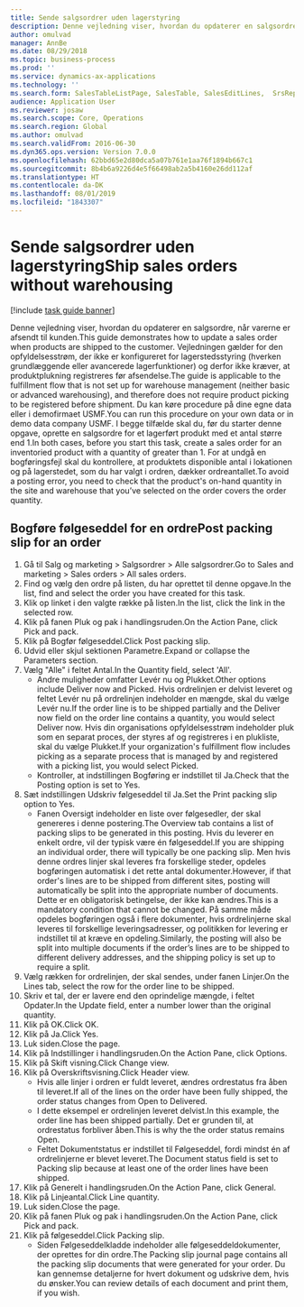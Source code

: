 ```yaml
---
title: Sende salgsordrer uden lagerstyring
description: Denne vejledning viser, hvordan du opdaterer en salgsordre, når varerne er afsendt til kunden.
author: omulvad
manager: AnnBe
ms.date: 08/29/2018
ms.topic: business-process
ms.prod: ''
ms.service: dynamics-ax-applications
ms.technology: ''
ms.search.form: SalesTableListPage, SalesTable, SalesEditLines,  SrsReportViewerForm, SalesTableLineQuantity, CustPackingSlipJournal
audience: Application User
ms.reviewer: josaw
ms.search.scope: Core, Operations
ms.search.region: Global
ms.author: omulvad
ms.search.validFrom: 2016-06-30
ms.dyn365.ops.version: Version 7.0.0
ms.openlocfilehash: 62bbd65e2d80dca5a07b761e1aa76f1894b667c1
ms.sourcegitcommit: 8b4b6a9226d4e5f66498ab2a5b4160e26dd112af
ms.translationtype: HT
ms.contentlocale: da-DK
ms.lasthandoff: 08/01/2019
ms.locfileid: "1843307"
---
```

# <a name="ship-sales-orders-without-warehousing"></a><span data-ttu-id="05a56-103">Sende salgsordrer uden lagerstyring</span><span class="sxs-lookup"><span data-stu-id="05a56-103">Ship sales orders without warehousing</span></span>

[!include [task guide banner](../../includes/task-guide-banner.md)]

<span data-ttu-id="05a56-104">Denne vejledning viser, hvordan du opdaterer en salgsordre, når varerne er afsendt til kunden.</span><span class="sxs-lookup"><span data-stu-id="05a56-104">This guide demonstrates how to update a sales order when products are shipped to the customer.</span></span> <span data-ttu-id="05a56-105">Vejledningen gælder for den opfyldelsesstrøm, der ikke er konfigureret for lagerstedsstyring (hverken grundlæggende eller avancerede lagerfunktioner) og derfor ikke kræver, at produktplukning registreres før afsendelse.</span><span class="sxs-lookup"><span data-stu-id="05a56-105">The guide is applicable to the fulfillment flow that is not set up for warehouse management (neither basic or advanced warehousing), and therefore does not require product picking to be registered before shipment.</span></span> <span data-ttu-id="05a56-106">Du kan køre procedure på dine egne data eller i demofirmaet USMF.</span><span class="sxs-lookup"><span data-stu-id="05a56-106">You can run this procedure on your own data or in demo data company USMF.</span></span> <span data-ttu-id="05a56-107">I begge tilfælde skal du, før du starter denne opgave, oprette en salgsordre for et lagerført produkt med et antal større end 1.</span><span class="sxs-lookup"><span data-stu-id="05a56-107">In both cases, before you start this task, create a sales order for an inventoried product with a quantity of greater than 1.</span></span> <span data-ttu-id="05a56-108">For at undgå en bogføringsfejl skal du kontrollere, at produktets disponible antal i lokationen og på lagerstedet, som du har valgt i ordren, dækker ordreantallet.</span><span class="sxs-lookup"><span data-stu-id="05a56-108">To avoid a posting error, you need to check that the product's on-hand quantity in the site and warehouse that you’ve selected on the order covers the order quantity.</span></span>


## <a name="post-packing-slip-for-an-order"></a><span data-ttu-id="05a56-109">Bogføre følgeseddel for en ordre</span><span class="sxs-lookup"><span data-stu-id="05a56-109">Post packing slip for an order</span></span>
1. <span data-ttu-id="05a56-110">Gå til Salg og marketing > Salgsordrer > Alle salgsordrer.</span><span class="sxs-lookup"><span data-stu-id="05a56-110">Go to Sales and marketing > Sales orders > All sales orders.</span></span>
2. <span data-ttu-id="05a56-111">Find og vælg den ordre på listen, du har oprettet til denne opgave.</span><span class="sxs-lookup"><span data-stu-id="05a56-111">In the list, find and select the order you have created for this task.</span></span>
3. <span data-ttu-id="05a56-112">Klik op linket i den valgte række på listen.</span><span class="sxs-lookup"><span data-stu-id="05a56-112">In the list, click the link in the selected row.</span></span>
4. <span data-ttu-id="05a56-113">Klik på fanen Pluk og pak i handlingsruden.</span><span class="sxs-lookup"><span data-stu-id="05a56-113">On the Action Pane, click Pick and pack.</span></span>
5. <span data-ttu-id="05a56-114">Klik på Bogfør følgeseddel.</span><span class="sxs-lookup"><span data-stu-id="05a56-114">Click Post packing slip.</span></span>
6. <span data-ttu-id="05a56-115">Udvid eller skjul sektionen Parametre.</span><span class="sxs-lookup"><span data-stu-id="05a56-115">Expand or collapse the Parameters section.</span></span>
7. <span data-ttu-id="05a56-116">Vælg "Alle" i feltet Antal.</span><span class="sxs-lookup"><span data-stu-id="05a56-116">In the Quantity field, select 'All'.</span></span>
    * <span data-ttu-id="05a56-117">Andre muligheder omfatter Levér nu og Plukket.</span><span class="sxs-lookup"><span data-stu-id="05a56-117">Other options include Deliver now and Picked.</span></span> <span data-ttu-id="05a56-118">Hvis ordrelinjen er delvist leveret og feltet Levér nu på ordrelinjen indeholder en mængde, skal du vælge Levér nu.</span><span class="sxs-lookup"><span data-stu-id="05a56-118">If the order line is to be shipped partially and the Deliver now field on the order line contains a quantity, you would select Deliver now.</span></span> <span data-ttu-id="05a56-119">Hvis din organisations opfyldelsesstrøm indeholder pluk som en separat proces, der styres af og registreres i en plukliste, skal du vælge Plukket.</span><span class="sxs-lookup"><span data-stu-id="05a56-119">If your organization's fulfillment flow includes picking as a separate process that is managed by and registered with a picking list, you would select Picked.</span></span>  
    * <span data-ttu-id="05a56-120">Kontroller, at indstillingen Bogføring er indstillet til Ja.</span><span class="sxs-lookup"><span data-stu-id="05a56-120">Check that the Posting option is set to Yes.</span></span>  
8. <span data-ttu-id="05a56-121">Sæt indstillingen Udskriv følgeseddel til Ja.</span><span class="sxs-lookup"><span data-stu-id="05a56-121">Set the Print packing slip option to Yes.</span></span>
    * <span data-ttu-id="05a56-122">Fanen Oversigt indeholder en liste over følgesedler, der skal genereres i denne postering.</span><span class="sxs-lookup"><span data-stu-id="05a56-122">The Overview tab contains a list of packing slips to be generated in this posting.</span></span> <span data-ttu-id="05a56-123">Hvis du leverer en enkelt ordre, vil der typisk være én følgeseddel.</span><span class="sxs-lookup"><span data-stu-id="05a56-123">If you are shipping an individual order, there will typically be one packing slip.</span></span> <span data-ttu-id="05a56-124">Men hvis denne ordres linjer skal leveres fra forskellige steder, opdeles bogføringen automatisk i det rette antal dokumenter.</span><span class="sxs-lookup"><span data-stu-id="05a56-124">However, if that order's lines are to be shipped from different sites, posting will automatically be split into the appropriate number of documents.</span></span> <span data-ttu-id="05a56-125">Dette er en obligatorisk betingelse, der ikke kan ændres.</span><span class="sxs-lookup"><span data-stu-id="05a56-125">This is a mandatory condition that cannot be changed.</span></span> <span data-ttu-id="05a56-126">På samme måde opdeles bogføringen også i flere dokumenter, hvis ordrelinjerne skal leveres til forskellige leveringsadresser, og politikken for levering er indstillet til at kræve en opdeling.</span><span class="sxs-lookup"><span data-stu-id="05a56-126">Similarly, the posting will also be split into multiple documents if the order’s lines are to be shipped to different delivery addresses, and the shipping policy is set up to require a split.</span></span>  
9. <span data-ttu-id="05a56-127">Vælg rækken for ordrelinjen, der skal sendes, under fanen Linjer.</span><span class="sxs-lookup"><span data-stu-id="05a56-127">On the Lines tab, select the row for the order line to be shipped.</span></span>
10. <span data-ttu-id="05a56-128">Skriv et tal, der er lavere end den oprindelige mængde, i feltet Opdater.</span><span class="sxs-lookup"><span data-stu-id="05a56-128">In the Update field, enter a number lower than the original quantity.</span></span>
11. <span data-ttu-id="05a56-129">Klik på OK.</span><span class="sxs-lookup"><span data-stu-id="05a56-129">Click OK.</span></span>
12. <span data-ttu-id="05a56-130">Klik på Ja.</span><span class="sxs-lookup"><span data-stu-id="05a56-130">Click Yes.</span></span>
13. <span data-ttu-id="05a56-131">Luk siden.</span><span class="sxs-lookup"><span data-stu-id="05a56-131">Close the page.</span></span>
14. <span data-ttu-id="05a56-132">Klik på Indstillinger i handlingsruden.</span><span class="sxs-lookup"><span data-stu-id="05a56-132">On the Action Pane, click Options.</span></span>
15. <span data-ttu-id="05a56-133">Klik på Skift visning.</span><span class="sxs-lookup"><span data-stu-id="05a56-133">Click Change view.</span></span>
16. <span data-ttu-id="05a56-134">Klik på Overskriftsvisning.</span><span class="sxs-lookup"><span data-stu-id="05a56-134">Click Header view.</span></span>
    * <span data-ttu-id="05a56-135">Hvis alle linjer i ordren er fuldt leveret, ændres ordrestatus fra åben til leveret.</span><span class="sxs-lookup"><span data-stu-id="05a56-135">If all of the lines on the order have been fully shipped, the order status changes from Open to Delivered.</span></span>  
    * <span data-ttu-id="05a56-136">I dette eksempel er ordrelinjen leveret delvist.</span><span class="sxs-lookup"><span data-stu-id="05a56-136">In this example, the order line has been shipped partially.</span></span> <span data-ttu-id="05a56-137">Det er grunden til, at ordrestatus forbliver åben.</span><span class="sxs-lookup"><span data-stu-id="05a56-137">This is why the the order status remains Open.</span></span>     
    * <span data-ttu-id="05a56-138">Feltet Dokumentstatus er indstillet til Følgeseddel, fordi mindst én af ordrelinjerne er blevet leveret.</span><span class="sxs-lookup"><span data-stu-id="05a56-138">The Document status field is set to Packing slip because at least one of the order lines have been shipped.</span></span>  
17. <span data-ttu-id="05a56-139">Klik på Generelt i handlingsruden.</span><span class="sxs-lookup"><span data-stu-id="05a56-139">On the Action Pane, click General.</span></span>
18. <span data-ttu-id="05a56-140">Klik på Linjeantal.</span><span class="sxs-lookup"><span data-stu-id="05a56-140">Click Line quantity.</span></span>
19. <span data-ttu-id="05a56-141">Luk siden.</span><span class="sxs-lookup"><span data-stu-id="05a56-141">Close the page.</span></span>
20. <span data-ttu-id="05a56-142">Klik på fanen Pluk og pak i handlingsruden.</span><span class="sxs-lookup"><span data-stu-id="05a56-142">On the Action Pane, click Pick and pack.</span></span>
21. <span data-ttu-id="05a56-143">Klik på følgeseddel.</span><span class="sxs-lookup"><span data-stu-id="05a56-143">Click Packing slip.</span></span>
    * <span data-ttu-id="05a56-144">Siden Følgeseddelkladde indeholder alle følgeseddeldokumenter, der oprettes for din ordre.</span><span class="sxs-lookup"><span data-stu-id="05a56-144">The Packing slip journal page contains all the packing slip documents that were generated for your order.</span></span> <span data-ttu-id="05a56-145">Du kan gennemse detaljerne for hvert dokument og udskrive dem, hvis du ønsker.</span><span class="sxs-lookup"><span data-stu-id="05a56-145">You can review details of each document and print them, if you wish.</span></span>  

